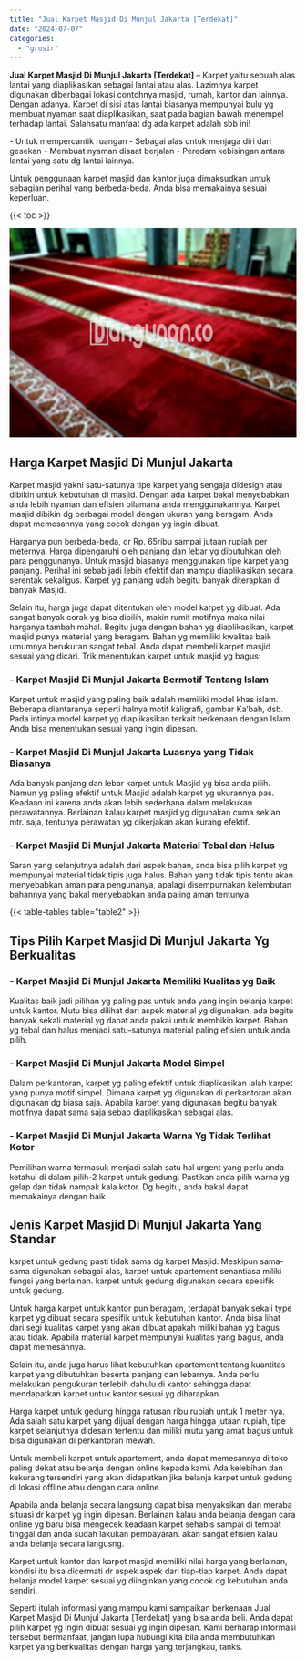 ```yaml
---
title: "Jual Karpet Masjid Di Munjul Jakarta [Terdekat]"
date: "2024-07-07"
categories: 
  - "grosir"
---
```


**Jual Karpet Masjid Di Munjul Jakarta \[Terdekat\]** – Karpet yaitu sebuah alas lantai yang diaplikasikan sebagai lantai atau alas. Lazimnya karpet digunakan diberbagai lokasi contohnya masjid, rumah, kantor dan lainnya. Dengan adanya. Karpet di sisi atas lantai biasanya mempunyai bulu yg membuat nyaman saat diaplikasikan, saat pada bagian bawah menempel terhadap lantai. Salahsatu manfaat dg ada karpet adalah sbb ini!

\- Untuk mempercantik ruangan - Sebagai alas untuk menjaga diri dari gesekan - Membuat nyaman disaat berjalan - Peredam kebisingan antara lantai yang satu dg lantai lainnya.

Untuk penggunaan karpet masjid dan kantor juga dimaksudkan untuk sebagian perihal yang berbeda-beda. Anda bisa memakainya sesuai keperluan.

{{< toc >}}

![Jual Karpet Masjid Di Munjul Jakarta [Terdekat]](/images/grosir-karpet-murah-42.png)

## Harga Karpet Masjid Di Munjul Jakarta

Karpet masjid yakni satu-satunya tipe karpet yang sengaja didesign atau dibikin untuk kebutuhan di masjid. Dengan ada karpet bakal menyebabkan anda lebih nyaman dan efisien bilamana anda menggunakannya. Karpet masjid dibikin dg berbagai model dengan ukuran yang beragam. Anda dapat memesannya yang cocok dengan yg ingin dibuat.

Harganya pun berbeda-beda, dr Rp. 65ribu sampai jutaan rupiah per meternya. Harga dipengaruhi oleh panjang dan lebar yg dibutuhkan oleh para penggunanya. Untuk masjid biasanya menggunakan tipe karpet yang panjang. Perihal ini sebab jadi lebih efektif dan mampu diaplikasikan secara serentak sekaligus. Karpet yg panjang udah begitu banyak diterapkan di banyak Masjid.

Selain itu, harga juga dapat ditentukan oleh model karpet yg dibuat. Ada sangat banyak corak yg bisa dipilih, makin rumit motifnya maka nilai harganya tambah mahal. Begitu juga dengan bahan yg diaplikasikan, karpet masjid punya material yang beragam. Bahan yg memiliki kwalitas baik umumnya berukuran sangat tebal. Anda dapat membeli karpet masjid sesuai yang dicari. Trik menentukan karpet untuk masjid yg bagus:

### \- Karpet Masjid Di Munjul Jakarta Bermotif Tentang Islam

Karpet untuk masjid yang paling baik adalah memiliki model khas islam. Beberapa diantaranya seperti halnya motif kaligrafi, gambar Ka’bah, dsb. Pada intinya model karpet yg diaplikasikan terkait berkenaan dengan Islam. Anda bisa menentukan sesuai yang ingin dipesan.

### \- Karpet Masjid Di Munjul Jakarta Luasnya yang Tidak Biasanya

Ada banyak panjang dan lebar karpet untuk Masjid yg bisa anda pilih. Namun yg paling efektif untuk Masjid adalah karpet yg ukurannya pas. Keadaan ini karena anda akan lebih sederhana dalam melakukan perawatannya. Berlainan kalau karpet masjid yg digunakan cuma sekian mtr. saja, tentunya perawatan yg dikerjakan akan kurang efektif.

### \- Karpet Masjid Di Munjul Jakarta Material Tebal dan Halus

Saran yang selanjutnya adalah dari aspek bahan, anda bisa pilih karpet yg mempunyai material tidak tipis juga halus. Bahan yang tidak tipis tentu akan menyebabkan aman para pengunanya, apalagi disempurnakan kelembutan bahannya yang bakal menyebabkan anda paling aman tentunya.

{{< table-tables table="table2" >}}

## Tips Pilih Karpet Masjid Di Munjul Jakarta Yg Berkualitas

### \- Karpet Masjid Di Munjul Jakarta Memiliki Kualitas yg Baik

Kualitas baik jadi pilihan yg paling pas untuk anda yang ingin belanja karpet untuk kantor. Mutu bisa dilihat dari aspek material yg digunakan, ada begitu banyak sekali material yg dapat anda pakai untuk membikin karpet. Bahan yg tebal dan halus menjadi satu-satunya material paling efisien untuk anda pilih.

### \- Karpet Masjid Di Munjul Jakarta Model Simpel

Dalam perkantoran, karpet yg paling efektif untuk diaplikasikan ialah karpet yang punya motif simpel. Dimana karpet yg digunakan di perkantoran akan digunakan dg biasa saja. Apabila karpet yang digunakan begitu banyak motifnya dapat sama saja sebab diaplikasikan sebagai alas.

### \- Karpet Masjid Di Munjul Jakarta Warna Yg Tidak Terlihat Kotor

Pemilihan warna termasuk menjadi salah satu hal urgent yang perlu anda ketahui di dalam pilih-2 karpet untuk gedung. Pastikan anda pilih warna yg gelap dan tidak nampak kala kotor. Dg begitu, anda bakal dapat memakainya dengan baik.

## Jenis Karpet Masjid Di Munjul Jakarta Yang Standar

karpet untuk gedung pasti tidak sama dg karpet Masjid. Meskipun sama-sama digunakan sebagai alas, karpet untuk apartement senantiasa miliki fungsi yang berlainan. karpet untuk gedung digunakan secara spesifik untuk gedung.

Untuk harga karpet untuk kantor pun beragam, terdapat banyak sekali type karpet yg dibuat secara spesifik untuk kebutuhan kantor. Anda bisa lihat dari segi kualitas karpet yang akan dibuat apakah miliki bahan yg bagus atau tidak. Apabila material karpet mempunyai kualitas yang bagus, anda dapat memesannya.

Selain itu, anda juga harus lihat kebutuhkan apartement tentang kuantitas karpet yang dibutuhkan beserta panjang dan lebarnya. Anda perlu melakukan pengukuran terlebih dahulu di kantor sehingga dapat mendapatkan karpet untuk kantor sesuai yg diharapkan.

Harga karpet untuk gedung hingga ratusan ribu rupiah untuk 1 meter nya. Ada salah satu karpet yang dijual dengan harga hingga jutaan rupiah, tipe karpet selanjutnya didesain tertentu dan miliki mutu yang amat bagus untuk bisa digunakan di perkantoran mewah.

Untuk membeli karpet untuk apartement, anda dapat memesannya di toko paling dekat atau belanja dengan online kepada kami. Ada kelebihan dan kekurang tersendiri yang akan didapatkan jika belanja karpet untuk gedung di lokasi offline atau dengan cara online.

Apabila anda belanja secara langsung dapat bisa menyaksikan dan meraba situasi dr karpet yg ingin dipesan. Berlainan kalau anda belanja dengan cara online yg baru bisa mengecek keadaan karpet sehabis sampai di tempat tinggal dan anda sudah lakukan pembayaran. akan sangat efisien kalau anda belanja secara langusng.

Karpet untuk kantor dan karpet masjid memiliki nilai harga yang berlainan, kondisi itu bisa dicermati dr aspek aspek dari tiap-tiap karpet. Anda dapat belanja model karpet sesuai yg diinginkan yang cocok dg kebutuhan anda sendiri.

Seperti itulah informasi yang mampu kami sampaikan berkenaan Jual Karpet Masjid Di Munjul Jakarta \[Terdekat\] yang bisa anda beli. Anda dapat pilih karpet yg ingin dibuat sesuai yg ingin dipesan. Kami berharap informasi tersebut bermanfaat, jangan lupa hubungi kita bila anda membutuhkan karpet yang berkualitas dengan harga yang terjangkau, tanks.

